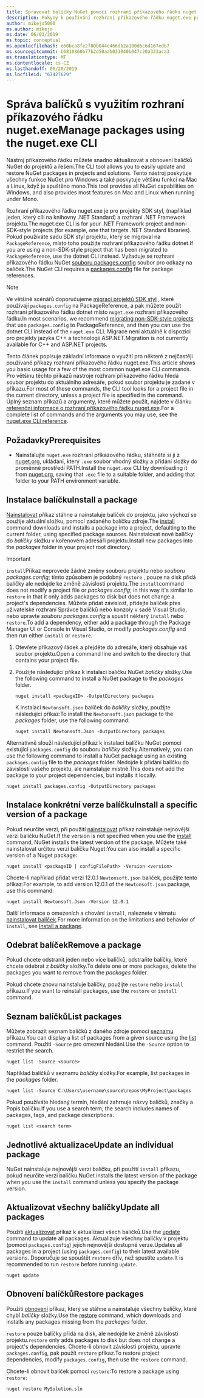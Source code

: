 ```yaml
---
title: Spravovat balíčky NuGet pomocí rozhraní příkazového řádku nuget.exe
description: Pokyny k používání rozhraní příkazového řádku nuget.exe pro práci s balíčky NuGet.
author: mikejo5000
ms.author: mikejo
ms.date: 06/03/2019
ms.topic: conceptual
ms.openlocfilehash: e60bca8fe2f80b044e466db2a100d6c6d167edb7
ms.sourcegitcommit: b6810860b77b2d50aab031040b047c20a333aca3
ms.translationtype: MT
ms.contentlocale: cs-CZ
ms.lasthandoff: 06/28/2019
ms.locfileid: "67427629"
---
```

# <a name="manage-packages-using-the-nugetexe-cli"></a><span data-ttu-id="fffe3-103">Správa balíčků s využitím rozhraní příkazového řádku nuget.exe</span><span class="sxs-lookup"><span data-stu-id="fffe3-103">Manage packages using the nuget.exe CLI</span></span>

<span data-ttu-id="fffe3-104">Nástroj příkazového řádku můžete snadno aktualizovat a obnovení balíčků NuGet do projektů a řešení.</span><span class="sxs-lookup"><span data-stu-id="fffe3-104">The CLI tool allows you to easily update and restore NuGet packages in projects and solutions.</span></span> <span data-ttu-id="fffe3-105">Tento nástroj poskytuje všechny funkce NuGet pro Windows a také poskytuje většinu funkcí na Mac a Linux, když je spuštěno mono.</span><span class="sxs-lookup"><span data-stu-id="fffe3-105">This tool provides all NuGet capabilities on Windows, and also provides most features on Mac and Linux when running under Mono.</span></span>

<span data-ttu-id="fffe3-106">Rozhraní příkazového řádku nuget.exe je pro projekty SDK styl, (například jeden, který cílí na knihovny .NET Standard) a rozhraní .NET Framework projektu.</span><span class="sxs-lookup"><span data-stu-id="fffe3-106">The nuget.exe CLI is for your .NET Framework project and non-SDK-style projects (for example, one that targets .NET Standard libraries).</span></span> <span data-ttu-id="fffe3-107">Pokud používáte sadu SDK styl projektu, který se migroval na `PackageReference`, místo toho použijte rozhraní příkazového řádku dotnet.</span><span class="sxs-lookup"><span data-stu-id="fffe3-107">If you are using a non-SDK-style project that has been migrated to `PackageReference`, use the dotnet CLI instead.</span></span> <span data-ttu-id="fffe3-108">Vyžaduje se rozhraní příkazového řádku NuGet [souboru packages.config](../reference/packages-config.md) soubor pro odkazy na balíček.</span><span class="sxs-lookup"><span data-stu-id="fffe3-108">The NuGet CLI requires a [packages.config](../reference/packages-config.md) file for package references.</span></span>

> [!NOTE]
> <span data-ttu-id="fffe3-109">Ve většině scénářů doporučujeme [migraci projektů SDK styl](../reference/migrate-packages-config-to-package-reference.md) , které používají `packages.config` na PackageReference, a pak můžete použít rozhraní příkazového řádku dotnet místo `nuget.exe` rozhraní příkazového řádku.</span><span class="sxs-lookup"><span data-stu-id="fffe3-109">In most scenarios, we recommend [migrating non-SDK-style projects](../reference/migrate-packages-config-to-package-reference.md) that use `packages.config` to PackageReference, and then you can use the dotnet CLI instead of the `nuget.exe` CLI.</span></span> <span data-ttu-id="fffe3-110">Migrace není aktuálně k dispozici pro projekty jazyka C++ a technologií ASP.NET.</span><span class="sxs-lookup"><span data-stu-id="fffe3-110">Migration is not currently available for C++ and ASP.NET projects.</span></span>

<span data-ttu-id="fffe3-111">Tento článek popisuje základní informace o využití pro některé z nejčastěji používané příkazy rozhraní příkazového řádku nuget.exe.</span><span class="sxs-lookup"><span data-stu-id="fffe3-111">This article shows you basic usage for a few of the most common nuget.exe CLI commands.</span></span> <span data-ttu-id="fffe3-112">Pro většinu těchto příkazů nástroje rozhraní příkazového řádku hledá soubor projektu do aktuálního adresáře, pokud soubor projektu je zadané v příkazu.</span><span class="sxs-lookup"><span data-stu-id="fffe3-112">For most of these commands, the CLI tool looks for a project file in the current directory, unless a project file is specified in the command.</span></span> <span data-ttu-id="fffe3-113">Úplný seznam příkazů a argumenty, které můžete použít, najdete v článku [referenční informace o rozhraní příkazového řádku nuget.exe](../tools/nuget-exe-cli-reference.md).</span><span class="sxs-lookup"><span data-stu-id="fffe3-113">For a complete list of commands and the arguments you may use, see the [nuget.exe CLI reference](../tools/nuget-exe-cli-reference.md).</span></span>

## <a name="prerequisites"></a><span data-ttu-id="fffe3-114">Požadavky</span><span class="sxs-lookup"><span data-stu-id="fffe3-114">Prerequisites</span></span>

- <span data-ttu-id="fffe3-115">Nainstalujte `nuget.exe` rozhraní příkazového řádku, stáhněte si ji z [nuget.org](https://dist.nuget.org/win-x86-commandline/latest/nuget.exe), ukládání, který `.exe` soubor vhodný složky a přidání složky do proměnné prostředí PATH.</span><span class="sxs-lookup"><span data-stu-id="fffe3-115">Install the `nuget.exe` CLI by downloading it from [nuget.org](https://dist.nuget.org/win-x86-commandline/latest/nuget.exe), saving that `.exe` file to a suitable folder, and adding that folder to your PATH environment variable.</span></span>

## <a name="install-a-package"></a><span data-ttu-id="fffe3-116">Instalace balíčku</span><span class="sxs-lookup"><span data-stu-id="fffe3-116">Install a package</span></span>

<span data-ttu-id="fffe3-117">[Nainstalovat](../tools/cli-ref-install.md) příkaz stáhne a nainstaluje balíček do projektu, jako výchozí se použije aktuální složku, pomocí zadaného balíčku zdroje.</span><span class="sxs-lookup"><span data-stu-id="fffe3-117">The [install](../tools/cli-ref-install.md) command downloads and installs a package into a project, defaulting to the current folder, using specified package sources.</span></span> <span data-ttu-id="fffe3-118">Nainstalovat nové balíčky do *balíčky* složku v kořenovém adresáři projektu.</span><span class="sxs-lookup"><span data-stu-id="fffe3-118">Install new packages into the *packages* folder in your project root directory.</span></span>

> [!IMPORTANT]
> <span data-ttu-id="fffe3-119">`install`Příkaz neprovede žádné změny souboru projektu nebo *souboru packages.config*; tímto způsobem je podobný `restore` , pouze na disk přidá balíčky ale nedojde ke změně závislosti projektu.</span><span class="sxs-lookup"><span data-stu-id="fffe3-119">The `install`command does not modify a project file or *packages.config*; in this way it's similar to `restore` in that it only adds packages to disk but does not change a project's dependencies.</span></span> <span data-ttu-id="fffe3-120">Můžete přidat závislost, přidejte balíček přes uživatelské rozhraní Správce balíčků nebo konzoly v sadě Visual Studio, nebo upravte *souboru packages.config* a spustit některý `install` nebo `restore`.</span><span class="sxs-lookup"><span data-stu-id="fffe3-120">To add a dependency, either add a package through the Package Manager UI or Console in Visual Studio, or modify *packages.config* and then run either `install` or `restore`.</span></span>

1. <span data-ttu-id="fffe3-121">Otevřete příkazový řádek a přejděte do adresáře, který obsahuje váš soubor projektu.</span><span class="sxs-lookup"><span data-stu-id="fffe3-121">Open a command line and switch to the directory that contains your project file.</span></span>

2. <span data-ttu-id="fffe3-122">Použijte následující příkaz k instalaci balíčku NuGet *balíčky* složky.</span><span class="sxs-lookup"><span data-stu-id="fffe3-122">Use the following command to install a NuGet package to the *packages* folder.</span></span>

    ```cli
    nuget install <packageID> -OutputDirectory packages
    ```

    <span data-ttu-id="fffe3-123">K instalaci `Newtonsoft.json` balíček do *balíčky* složky, použijte následující příkaz:</span><span class="sxs-lookup"><span data-stu-id="fffe3-123">To install the `Newtonsoft.json` package to the *packages* folder, use the following command:</span></span>

    ```cli
    nuget install Newtonsoft.Json -OutputDirectory packages
    ```

<span data-ttu-id="fffe3-124">Alternativně slouží následující příkaz k instalaci balíčku NuGet pomocí existující `packages.config` do souboru *balíčky* složky.</span><span class="sxs-lookup"><span data-stu-id="fffe3-124">Alternatively, you can use the following command to install a NuGet package using an existing `packages.config` file to the *packages* folder.</span></span> <span data-ttu-id="fffe3-125">Nedojde k přidání balíčku do závislostí vašeho projektu, ale nainstaluje místně.</span><span class="sxs-lookup"><span data-stu-id="fffe3-125">This does not add the package to your project dependencies, but installs it locally.</span></span>

```cli
nuget install packages.config -OutputDirectory packages
```

## <a name="install-a-specific-version-of-a-package"></a><span data-ttu-id="fffe3-126">Instalace konkrétní verze balíčku</span><span class="sxs-lookup"><span data-stu-id="fffe3-126">Install a specific version of a package</span></span>

<span data-ttu-id="fffe3-127">Pokud neurčíte verzi, při použití [nainstalovat](../tools/cli-ref-install.md) příkaz nainstaluje nejnovější verzi balíčku NuGet.</span><span class="sxs-lookup"><span data-stu-id="fffe3-127">If the version is not specified when you use the [install](../tools/cli-ref-install.md) command, NuGet installs the latest version of the package.</span></span> <span data-ttu-id="fffe3-128">Můžete také nainstalovat určitou verzi balíčku Nuget:</span><span class="sxs-lookup"><span data-stu-id="fffe3-128">You can also install a specific version of a Nuget package:</span></span>

```cli
nuget install <packageID | configFilePath> -Version <version>
```

<span data-ttu-id="fffe3-129">Chcete-li například přidat verzi 12.0.1 `Newtonsoft.json` balíček, použijte tento příkaz:</span><span class="sxs-lookup"><span data-stu-id="fffe3-129">For example, to add version 12.0.1 of the `Newtonsoft.json` package, use this command:</span></span>

```cli
nuget install Newtonsoft.Json -Version 12.0.1
```

<span data-ttu-id="fffe3-130">Další informace o omezeních a chování `install`, naleznete v tématu [nainstalovat balíček](#install-a-package).</span><span class="sxs-lookup"><span data-stu-id="fffe3-130">For more information on the limitations and behavior of `install`, see [Install a package](#install-a-package).</span></span>

## <a name="remove-a-package"></a><span data-ttu-id="fffe3-131">Odebrat balíček</span><span class="sxs-lookup"><span data-stu-id="fffe3-131">Remove a package</span></span>

<span data-ttu-id="fffe3-132">Pokud chcete odstranit jeden nebo více balíčků, odstraňte balíčky, které chcete odebrat z *balíčky* složky.</span><span class="sxs-lookup"><span data-stu-id="fffe3-132">To delete one or more packages, delete the packages you want to remove from the *packages* folder.</span></span>

<span data-ttu-id="fffe3-133">Pokud chcete znovu nainstaluje balíčky, použijte `restore` nebo `install` příkazu.</span><span class="sxs-lookup"><span data-stu-id="fffe3-133">If you want to reinstall packages, use the `restore` or `install` command.</span></span>

## <a name="list-packages"></a><span data-ttu-id="fffe3-134">Seznam balíčků</span><span class="sxs-lookup"><span data-stu-id="fffe3-134">List packages</span></span>

<span data-ttu-id="fffe3-135">Můžete zobrazit seznam balíčků z daného zdroje pomocí [seznamu](../tools/cli-ref-list.md) příkazu.</span><span class="sxs-lookup"><span data-stu-id="fffe3-135">You can display a list of packages from a given source using the [list](../tools/cli-ref-list.md) command.</span></span> <span data-ttu-id="fffe3-136">Použití `-Source` pro omezení hledání.</span><span class="sxs-lookup"><span data-stu-id="fffe3-136">Use the `-Source` option to restrict the search.</span></span>

```cli
nuget list -Source <source>
```

<span data-ttu-id="fffe3-137">Například balíčků v seznamu *balíčky* složky.</span><span class="sxs-lookup"><span data-stu-id="fffe3-137">For example, list packages in the *packages* folder.</span></span>

```cli
nuget list -Source C:\Users\username\source\repos\MyProject\packages
```

<span data-ttu-id="fffe3-138">Pokud používáte hledaný termín, hledání zahrnuje názvy balíčků, značky a Popis balíčku.</span><span class="sxs-lookup"><span data-stu-id="fffe3-138">If you use a search term, the search includes names of packages, tags, and package descriptions.</span></span>

```cli
nuget list <search term>
```

## <a name="update-an-individual-package"></a><span data-ttu-id="fffe3-139">Jednotlivé aktualizace</span><span class="sxs-lookup"><span data-stu-id="fffe3-139">Update an individual package</span></span>

<span data-ttu-id="fffe3-140">NuGet nainstaluje nejnovější verzi balíčku, při použití `install` příkazu, pokud neurčíte verzi balíčku.</span><span class="sxs-lookup"><span data-stu-id="fffe3-140">NuGet installs the latest version of the package when you use the `install` command unless you specify the package version.</span></span>

## <a name="update-all-packages"></a><span data-ttu-id="fffe3-141">Aktualizovat všechny balíčky</span><span class="sxs-lookup"><span data-stu-id="fffe3-141">Update all packages</span></span>

<span data-ttu-id="fffe3-142">Použití [aktualizovat](../tools/cli-ref-update.md) příkaz k aktualizaci všech balíčků.</span><span class="sxs-lookup"><span data-stu-id="fffe3-142">Use the [update](../tools/cli-ref-update.md) command to update all packages.</span></span> <span data-ttu-id="fffe3-143">Aktualizuje všechny balíčky v projektu (pomocí `packages.config`) jejich nejnovější dostupné verze.</span><span class="sxs-lookup"><span data-stu-id="fffe3-143">Updates all packages in a project (using `packages.config`) to their latest available versions.</span></span> <span data-ttu-id="fffe3-144">Doporučuje se spouštět `restore` dřív, než spustíte `update`.</span><span class="sxs-lookup"><span data-stu-id="fffe3-144">It is recommended to run `restore` before running `update`.</span></span>

```cli
nuget update
```

## <a name="restore-packages"></a><span data-ttu-id="fffe3-145">Obnovení balíčků</span><span class="sxs-lookup"><span data-stu-id="fffe3-145">Restore packages</span></span>

<span data-ttu-id="fffe3-146">Použití [obnovení](../tools/cli-ref-restore.md) příkaz, který se stáhne a nainstaluje všechny balíčky, které chybí *balíčky* složky.</span><span class="sxs-lookup"><span data-stu-id="fffe3-146">Use the [restore](../tools/cli-ref-restore.md) command, which downloads and installs any packages missing from the *packages* folder.</span></span>

<span data-ttu-id="fffe3-147">`restore` pouze balíčky přidá na disk, ale nedojde ke změně závislosti projektu.</span><span class="sxs-lookup"><span data-stu-id="fffe3-147">`restore` only adds packages to disk but does not change a project's dependencies.</span></span> <span data-ttu-id="fffe3-148">Chcete-li obnovit závislosti projektu, upravte `packages.config`, pak použít `restore` příkaz.</span><span class="sxs-lookup"><span data-stu-id="fffe3-148">To restore project dependencies, modify `packages.config`, then use the `restore` command.</span></span>

<span data-ttu-id="fffe3-149">Chcete-li obnovit balíček pomocí `restore`:</span><span class="sxs-lookup"><span data-stu-id="fffe3-149">To restore a package using `restore`:</span></span>

```cli
nuget restore MySolution.sln
```